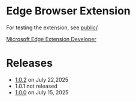 # Edge Browser Extension
For testing the extension, see [public/](../../public/README.md)

[Microsoft Edge Extension Developer](https://learn.microsoft.com/en-us/microsoft-edge/extensions/landing/)

# Releases
- [1.0.2](https://microsoftedge.microsoft.com/addons/detail/press-id-badge/bjepehclmgadpdnnfobeiahmfdnfjhnf) on July 22,2025
- 1.0.1 not released
- [1.0.0](https://microsoftedge.microsoft.com/addons/detail/press-id-badge/bjepehclmgadpdnnfobeiahmfdnfjhnf) on July 15, 2025